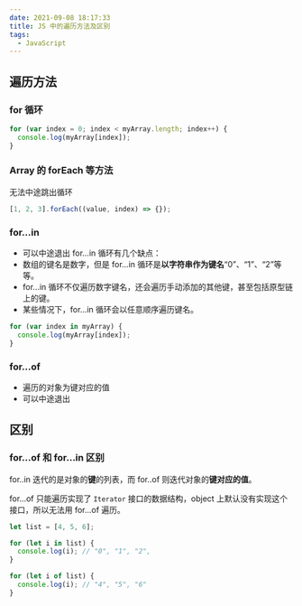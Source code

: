 ```yaml
---
date: 2021-09-08 18:17:33
title: JS 中的遍历方法及区别
tags:
  - JavaScript
---
```


## 遍历方法

### for 循环

```js
for (var index = 0; index < myArray.length; index++) {
  console.log(myArray[index]);
}
```

### Array 的 forEach 等方法

无法中途跳出循环

```js
[1, 2, 3].forEach((value, index) => {});
```

### for...in

- 可以中途退出
  for...in 循环有几个缺点：
- 数组的键名是数字，但是 for...in 循环是**以字符串作为键名**“0”、“1”、“2”等等。
- for...in 循环不仅遍历数字键名，还会遍历手动添加的其他键，甚至包括原型链上的键。
- 某些情况下，for...in 循环会以任意顺序遍历键名。

```js
for (var index in myArray) {
  console.log(myArray[index]);
}
```

### for...of

- 遍历的对象为键对应的值
- 可以中途退出

## 区别

### for...of 和 for...in 区别

for..in 迭代的是对象的**键**的列表，而 for..of 则迭代对象的**键对应的值**。

for...of 只能遍历实现了 `Iterator` 接口的数据结构，object 上默认没有实现这个接口，所以无法用 for...of 遍历。

```js
let list = [4, 5, 6];

for (let i in list) {
  console.log(i); // "0", "1", "2",
}

for (let i of list) {
  console.log(i); // "4", "5", "6"
}
```
